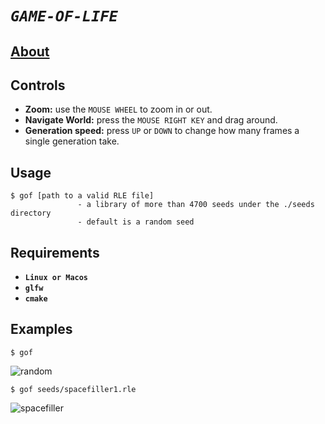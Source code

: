 # *`GAME-OF-LIFE`*

## <a href="https://en.wikipedia.org/wiki/Conway%27s_Game_of_Life">About</a>

## Controls
- **Zoom:** use the `MOUSE WHEEL` to zoom in or out.
- **Navigate World:** press the `MOUSE RIGHT KEY` and drag around.
- **Generation speed:** press `UP` or `DOWN` to change how many frames a single generation take.

## Usage

```
$ gof [path to a valid RLE file]
               - a library of more than 4700 seeds under the ./seeds directory
               - default is a random seed
```

## Requirements
- **`Linux or Macos`**
- **`glfw`**
- **`cmake`**

## Examples
```
$ gof
```
![random](https://github.com/user-attachments/assets/3f954569-bc1c-421b-9f70-78dcf56d59f1)

```
$ gof seeds/spacefiller1.rle
```
![spacefiller](https://github.com/user-attachments/assets/1119dbb3-3985-4b28-a68e-d3480367e215)

